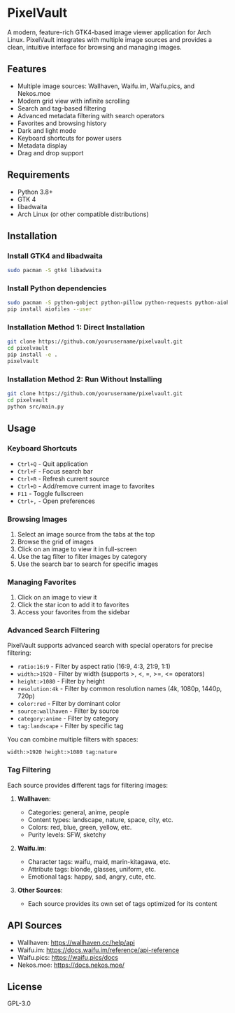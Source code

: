 # PixelVault

A modern, feature-rich GTK4-based image viewer application for Arch Linux. PixelVault integrates with multiple image sources and provides a clean, intuitive interface for browsing and managing images.

## Features

- Multiple image sources: Wallhaven, Waifu.im, Waifu.pics, and Nekos.moe
- Modern grid view with infinite scrolling
- Search and tag-based filtering
- Advanced metadata filtering with search operators
- Favorites and browsing history
- Dark and light mode
- Keyboard shortcuts for power users
- Metadata display
- Drag and drop support

## Requirements

- Python 3.8+
- GTK 4
- libadwaita
- Arch Linux (or other compatible distributions)

## Installation

### Install GTK4 and libadwaita
```bash
sudo pacman -S gtk4 libadwaita
```

### Install Python dependencies
```bash
sudo pacman -S python-gobject python-pillow python-requests python-aiohttp
pip install aiofiles --user
```

### Installation Method 1: Direct Installation
```bash
git clone https://github.com/yourusername/pixelvault.git
cd pixelvault
pip install -e .
pixelvault
```

### Installation Method 2: Run Without Installing
```bash
git clone https://github.com/yourusername/pixelvault.git
cd pixelvault
python src/main.py
```

## Usage

### Keyboard Shortcuts
- `Ctrl+Q` - Quit application
- `Ctrl+F` - Focus search bar
- `Ctrl+R` - Refresh current source
- `Ctrl+D` - Add/remove current image to favorites
- `F11` - Toggle fullscreen
- `Ctrl+,` - Open preferences

### Browsing Images
1. Select an image source from the tabs at the top
2. Browse the grid of images
3. Click on an image to view it in full-screen
4. Use the tag filter to filter images by category
5. Use the search bar to search for specific images

### Managing Favorites
1. Click on an image to view it
2. Click the star icon to add it to favorites
3. Access your favorites from the sidebar

### Advanced Search Filtering
PixelVault supports advanced search with special operators for precise filtering:

- `ratio:16:9` - Filter by aspect ratio (16:9, 4:3, 21:9, 1:1)
- `width:>1920` - Filter by width (supports >, <, =, >=, <= operators)
- `height:>1080` - Filter by height
- `resolution:4k` - Filter by common resolution names (4k, 1080p, 1440p, 720p)
- `color:red` - Filter by dominant color
- `source:wallhaven` - Filter by source
- `category:anime` - Filter by category
- `tag:landscape` - Filter by specific tag

You can combine multiple filters with spaces:
```
width:>1920 height:>1080 tag:nature
```

### Tag Filtering
Each source provides different tags for filtering images:

1. **Wallhaven**:
   - Categories: general, anime, people
   - Content types: landscape, nature, space, city, etc.
   - Colors: red, blue, green, yellow, etc.
   - Purity levels: SFW, sketchy

2. **Waifu.im**:
   - Character tags: waifu, maid, marin-kitagawa, etc.
   - Attribute tags: blonde, glasses, uniform, etc.
   - Emotional tags: happy, sad, angry, cute, etc.

3. **Other Sources**:
   - Each source provides its own set of tags optimized for its content

## API Sources
- Wallhaven: https://wallhaven.cc/help/api
- Waifu.im: https://docs.waifu.im/reference/api-reference
- Waifu.pics: https://waifu.pics/docs
- Nekos.moe: https://docs.nekos.moe/

## License
GPL-3.0 